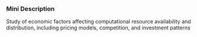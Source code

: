 ### Mini Description

Study of economic factors affecting computational resource availability and distribution, including pricing models, competition, and investment patterns
